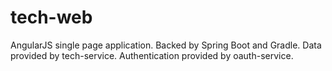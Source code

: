# tech-web

AngularJS single page application.
Backed by Spring Boot and Gradle.
Data provided by tech-service.
Authentication provided by oauth-service.

